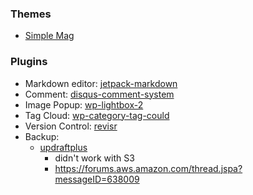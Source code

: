 <!--
{
  "title": "Wordpress Themes/Plugins",
  "date": "2016-04-16T01:08:01.000Z",
  "category": "",
  "tags": [
    "wordpress"
  ],
  "draft": false
}
-->

### Themes

- [Simple Mag](http://justfreethemes.com/simple-mag-free-wordpress-theme/)

### Plugins

- Markdown editor: [jetpack-markdown](https://wordpress.org/plugins/jetpack-markdown/)
- Comment: [disqus-comment-system](https://wordpress.org/plugins/disqus-comment-system/)
- Image Popup: [wp-lightbox-2](https://wordpress.org/plugins/wp-lightbox-2/)
- Tag Cloud: [wp-category-tag-could](https://wordpress.org/plugins/wp-category-tag-could/)
- Version Control: [revisr](https://wordpress.org/plugins/revisr/)
- Backup: 
  - [updraftplus](https://wordpress.org/plugins/updraftplus/) 
     - didn't work with S3
     - https://forums.aws.amazon.com/thread.jspa?messageID=638009